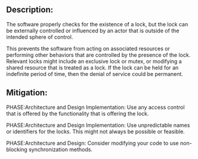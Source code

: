 ## Description:

The software properly checks for the existence of a lock, but the lock can be externally controlled or influenced by an actor that is outside of the intended sphere of control.

This prevents the software from acting on associated resources or performing other behaviors that are controlled by the presence of the lock. Relevant locks might include an exclusive lock or mutex, or modifying a shared resource that is treated as a lock. If the lock can be held for an indefinite period of time, then the denial of service could be permanent.

## Mitigation:


PHASE:Architecture and Design Implementation:
Use any access control that is offered by the functionality that is offering the lock.

PHASE:Architecture and Design Implementation:
Use unpredictable names or identifiers for the locks. This might not always be possible or feasible.

PHASE:Architecture and Design:
Consider modifying your code to use non-blocking synchronization methods.

